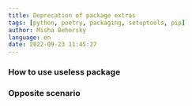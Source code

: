```yaml
---
title: Deprecation of package extras
tags: [python, poetry, packaging, setuptools, pip]
author: Misha Behersky
language: en
date: 2022-09-23 11:45:27
---
```



### How to use useless package

### Opposite scenario

